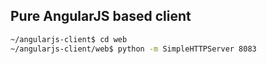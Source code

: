## Pure AngularJS based client
```sh
~/angularjs-client$ cd web
~/angularjs-client/web$ python -m SimpleHTTPServer 8083
```
